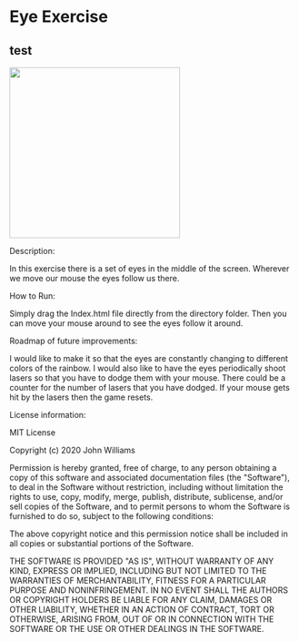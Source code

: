 # Eye Exercise
## test
<img src= "oneeye.png" width='300'/>

Description:

In this exercise there is a set of eyes in the middle of the screen. Wherever we move our mouse the eyes follow us there.

How to Run:

Simply drag the Index.html file directly from the directory folder. Then you can move your mouse around to see the eyes follow it around.

Roadmap of future improvements:

I would like to make it so that the eyes are constantly changing to different colors of the rainbow. I would also like to have the eyes periodically shoot lasers so that you have to dodge them with your mouse. There could be a counter for the number of lasers that you have dodged. If your mouse gets hit by the lasers then the game resets.

License information:

MIT License

Copyright (c) 2020 John Williams

Permission is hereby granted, free of charge, to any person obtaining a copy
of this software and associated documentation files (the "Software"), to deal
in the Software without restriction, including without limitation the rights
to use, copy, modify, merge, publish, distribute, sublicense, and/or sell
copies of the Software, and to permit persons to whom the Software is
furnished to do so, subject to the following conditions:

The above copyright notice and this permission notice shall be included in all
copies or substantial portions of the Software.

THE SOFTWARE IS PROVIDED "AS IS", WITHOUT WARRANTY OF ANY KIND, EXPRESS OR
IMPLIED, INCLUDING BUT NOT LIMITED TO THE WARRANTIES OF MERCHANTABILITY,
FITNESS FOR A PARTICULAR PURPOSE AND NONINFRINGEMENT. IN NO EVENT SHALL THE
AUTHORS OR COPYRIGHT HOLDERS BE LIABLE FOR ANY CLAIM, DAMAGES OR OTHER
LIABILITY, WHETHER IN AN ACTION OF CONTRACT, TORT OR OTHERWISE, ARISING FROM,
OUT OF OR IN CONNECTION WITH THE SOFTWARE OR THE USE OR OTHER DEALINGS IN THE
SOFTWARE.
